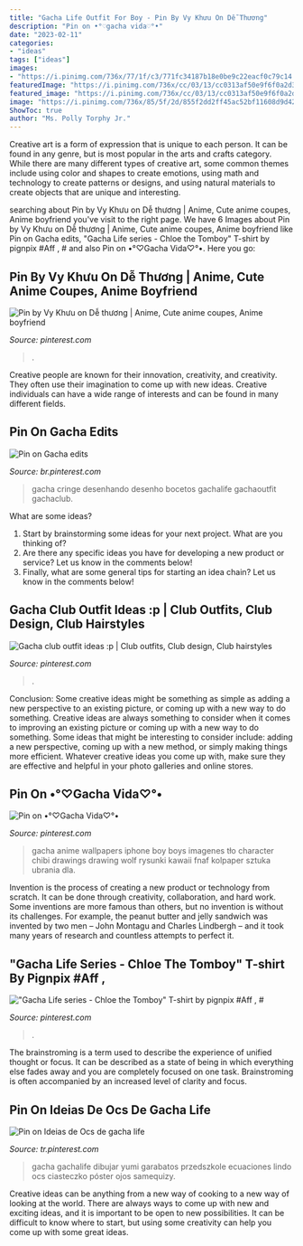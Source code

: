 ```yaml
---
title: "Gacha Life Outfit For Boy - Pin By Vy Khưu On Dễ Thương"
description: "Pin on •°♡gacha vida♡°•"
date: "2023-02-11"
categories:
- "ideas"
tags: ["ideas"]
images:
- "https://i.pinimg.com/736x/77/1f/c3/771fc34187b18e0be9c22eacf0c79c14.jpg"
featuredImage: "https://i.pinimg.com/736x/cc/03/13/cc0313af50e9f6f0a2d3c77712c0a7b7.jpg"
featured_image: "https://i.pinimg.com/736x/cc/03/13/cc0313af50e9f6f0a2d3c77712c0a7b7.jpg"
image: "https://i.pinimg.com/736x/85/5f/2d/855f2dd2ff45ac52bf11608d9d426ff0.jpg"
ShowToc: true
author: "Ms. Polly Torphy Jr."
---
```



Creative art is a form of expression that is unique to each person. It can be found in any genre, but is most popular in the arts and crafts category. While there are many different types of creative art, some common themes include using color and shapes to create emotions, using math and technology to create patterns or designs, and using natural materials to create objects that are unique and interesting.

	

		
searching about Pin by Vy Khưu on Dễ thương | Anime, Cute anime coupes, Anime boyfriend you've visit to the right page. We have 6 Images about Pin by Vy Khưu on Dễ thương | Anime, Cute anime coupes, Anime boyfriend like Pin on Gacha edits, &quot;Gacha Life series - Chloe the Tomboy&quot; T-shirt by pignpix #Aff , # and also Pin on •°♡Gacha Vida♡°•. Here you go:
		
    
## Pin By Vy Khưu On Dễ Thương | Anime, Cute Anime Coupes, Anime Boyfriend

<img loading=lazy src="https://i.pinimg.com/736x/85/5f/2d/855f2dd2ff45ac52bf11608d9d426ff0.jpg" onerror="this.onerror=null;this.src='https://tse4.mm.bing.net/th?id=OIP.9rb3jtpgFGBC_Ybho7deRQHaGf&amp;pid=15.1';" alt="Pin by Vy Khưu on Dễ thương | Anime, Cute anime coupes, Anime boyfriend">

_Source: pinterest.com_

>. 

	

Creative people are known for their innovation, creativity, and creativity. They often use their imagination to come up with new ideas. Creative individuals can have a wide range of interests and can be found in many different fields.

    
## Pin On Gacha Edits

<img loading=lazy src="https://i.pinimg.com/736x/77/1f/c3/771fc34187b18e0be9c22eacf0c79c14.jpg" onerror="this.onerror=null;this.src='https://tse4.mm.bing.net/th?id=OIP._sMuaoo2iIK2fD2HUFhfKgHaMC&amp;pid=15.1';" alt="Pin on Gacha edits">

_Source: br.pinterest.com_

>gacha cringe desenhando desenho bocetos gachalife gachaoutfit gachaclub. 

	

What are some ideas?
1. Start by brainstorming some ideas for your next project. What are you thinking of?
2. Are there any specific ideas you have for developing a new product or service? Let us know in the comments below!
3. Finally, what are some general tips for starting an idea chain? Let us know in the comments below!

    
## Gacha Club Outfit Ideas :p | Club Outfits, Club Design, Club Hairstyles

<img loading=lazy src="https://i.pinimg.com/736x/cc/03/13/cc0313af50e9f6f0a2d3c77712c0a7b7.jpg" onerror="this.onerror=null;this.src='https://tse4.mm.bing.net/th?id=OIP.Bxh7sszexAF71u9DKpTbfAHaHU&amp;pid=15.1';" alt="Gacha club outfit ideas :p | Club outfits, Club design, Club hairstyles">

_Source: pinterest.com_

>. 

	

Conclusion: Some creative ideas might be something as simple as adding a new perspective to an existing picture, or coming up with a new way to do something.
Creative ideas are always something to consider when it comes to improving an existing picture or coming up with a new way to do something. Some ideas that might be interesting to consider include: adding a new perspective, coming up with a new method, or simply making things more efficient. Whatever creative ideas you come up with, make sure they are effective and helpful in your photo galleries and online stores.

    
## Pin On •°♡Gacha Vida♡°•

<img loading=lazy src="https://i.pinimg.com/736x/de/4f/b9/de4fb9385628b2e14e2822f4fcc0a695.jpg" onerror="this.onerror=null;this.src='https://tse4.mm.bing.net/th?id=OIP.Q7TFhxtNCleNh8Z3YuDjyQHaMk&amp;pid=15.1';" alt="Pin on •°♡Gacha Vida♡°•">

_Source: pinterest.com_

>gacha anime wallpapers iphone boy boys imagenes tło character chibi drawings drawing wolf rysunki kawaii fnaf kolpaper sztuka ubrania dla. 

	

Invention is the process of creating a new product or technology from scratch. It can be done through creativity, collaboration, and hard work. Some inventions are more famous than others, but no invention is without its challenges. For example, the peanut butter and jelly sandwich was invented by two men – John Montagu and Charles Lindbergh – and it took many years of research and countless attempts to perfect it.

    
## &quot;Gacha Life Series - Chloe The Tomboy&quot; T-shirt By Pignpix #Aff , #

<img loading=lazy src="https://i.pinimg.com/736x/7f/a6/a0/7fa6a037c8a1107aae0ad94e19752433.jpg" onerror="this.onerror=null;this.src='https://tse2.mm.bing.net/th?id=OIP.WQ5UhhlDv8Gm8JC43q90EgHaJ3&amp;pid=15.1';" alt="&quot;Gacha Life series - Chloe the Tomboy&quot; T-shirt by pignpix #Aff , #">

_Source: pinterest.com_

>. 

	

The brainstroming is a term used to describe the experience of unified thought or focus. It can be described as a state of being in which everything else fades away and you are completely focused on one task. Brainstroming is often accompanied by an increased level of clarity and focus.

    
## Pin On Ideias De Ocs De Gacha Life

<img loading=lazy src="https://i.pinimg.com/736x/4b/a1/09/4ba1098c6d632ed6f724189e031cf106.jpg" onerror="this.onerror=null;this.src='https://tse4.mm.bing.net/th?id=OIP.rh3Hv1xFDdbR9aUm9jrn9gHaKh&amp;pid=15.1';" alt="Pin on Ideias de Ocs de gacha life">

_Source: tr.pinterest.com_

>gacha gachalife dibujar yumi garabatos przedszkole ecuaciones lindo ocs ciasteczko póster ojos samequizy. 

	

Creative ideas can be anything from a new way of cooking to a new way of looking at the world. There are always ways to come up with new and exciting ideas, and it is important to be open to new possibilities. It can be difficult to know where to start, but using some creativity can help you come up with some great ideas.

